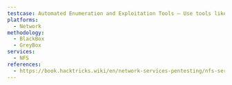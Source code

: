```yaml
---
testcase: Automated Enumeration and Exploitation Tools – Use tools like rpcinfo, nmap scripts, nfs-common utilities, and specialized tools (e.g., nfs-explore, nfs-ls) to enumerate shares, permissions, and test for weaknesses
platforms: 
  - Network
methodology: 
  - BlackBox
  - GreyBox
services:
  - NFS
references:
  - https://book.hacktricks.wiki/en/network-services-pentesting/nfs-service-pentesting.html
---
```

